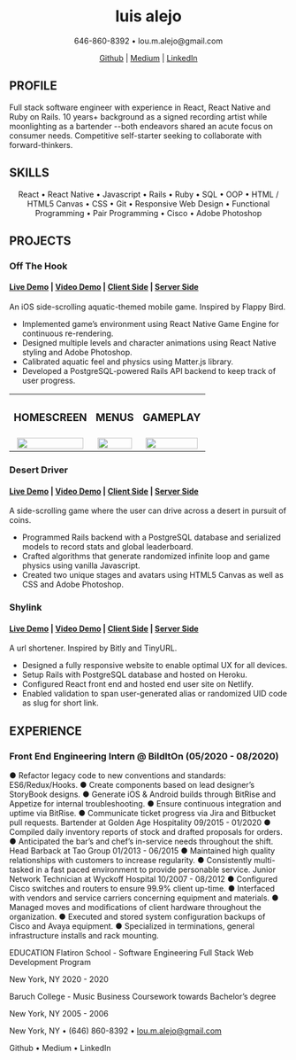 <div align="center">
  <h1>luis alejo</h1>
  <span>646-860-8392 • lou.m.alejo@gmail.com</span>

<span>[Github](https://github.com/elzbyfar) | [Medium](https://medium.com/@lou.m.alejo) | [LinkedIn](https://www.linkedin.com/in/alejoluis/)</span>
</div>

## PROFILE 
Full stack software engineer with experience in React, React Native and Ruby on Rails. 10 years+
background as a signed recording artist while moonlighting as a bartender --both endeavors shared an
acute focus on consumer needs. Competitive self-starter seeking to collaborate with forward-thinkers.

## SKILLS 
<div align="center">
  React • React Native • Javascript • Rails • Ruby • SQL • OOP • HTML / HTML5 Canvas • CSS • Git • Responsive Web Design • Functional Programming • Pair Programming • Cisco • Adobe Photoshop
</div>

## PROJECTS 
  ### Off The Hook 
#### [Live Demo](https://snack.expo.io/@elzbyfar/off-the-hook) | [Video Demo](https://www.youtube.com/watch?v=9i7zOe8aDm8&feature=youtu.be) | [Client Side](https://github.com/elzbyfar/off-the-hook-client) | [Server Side](https://github.com/elzbyfar/off-the-hook-server)
An iOS side-scrolling aquatic-themed mobile game. Inspired by Flappy Bird.
- Implemented game’s environment using React Native Game Engine for continuous re-rendering.
- Designed multiple levels and character animations using React Native styling and Adobe Photoshop.
- Calibrated aquatic feel and physics using Matter.js library.
- Developed a PostgreSQL-powered Rails API backend to keep track of user progress.

<div align="center">
  <table>
    <tbody>
      <tr>
          <th align="center" height="15"><h3>HOMESCREEN</h3></th>
          <th align="center" height="15"><h3>MENUS</h3></th>
          <th align="center" height="15"><h3>GAMEPLAY</h3></th>
      </tr>
      <tr>
        <td align="center">
          <img
            src="https://github.com/elzbyfar/off-the-hook-client-side-update/blob/master/App/assets/img/homescreen.gif"
            width="95%"
          /> 
        </td>
        <td align="center">
          <img
            src="https://github.com/elzbyfar/off-the-hook-client-side-update/blob/master/App/assets/img/character-level-select.gif"
            width="95%"
          />
        </td>
        <td align="center">
          <img
            src="https://github.com/elzbyfar/off-the-hook-client-side-update/blob/master/App/assets/img/level-one.gif"
            width="95%"
          /> 
        </td>
      </tr>
    </tbody>
  </table>
</div>

### Desert Driver 
#### [Live Demo](https://desert-driver.netlify.app) | [Video Demo](https://youtu.be/nE5kOjIlvDw) | [Client Side](https://github.com/mdiaz26/desert-driver-app) | [Server Side](https://github.com/mdiaz26/desert-driver-api)

A side-scrolling game where the user can drive across a desert in pursuit of coins.
- Programmed Rails backend with a PostgreSQL database and serialized models to record stats and
global leaderboard.
- Crafted algorithms that generate randomized infinite loop and game physics using vanilla Javascript.
- Created two unique stages and avatars using HTML5 Canvas as well as CSS and Adobe Photoshop.

### Shylink 
#### [Live Demo](https://shylink.netlify.app/) | [Video Demo](https://youtu.be/UMLOOqhmKEI) | [Client Side](https://github.com/elzbyfar/shylink-client) | [Server Side](https://github.com/elzbyfar/shylink-backend)

A url shortener. Inspired by Bitly and TinyURL.
- Designed a fully responsive website to enable optimal UX for all devices.
- Setup Rails with PostgreSQL database and hosted on Heroku.
- Configured React front end and hosted end user site on Netlify.
- Enabled validation to span user-generated alias or randomized UID code as slug for short link.

## EXPERIENCE 
### Front End Engineering Intern @ BildItOn (05/2020 - 08/2020)

● Refactor legacy code to new conventions and standards: ES6/Redux/Hooks.
● Create components based on lead designer’s StoryBook designs.
● Generate iOS & Android builds through BitRise and Appetize for internal troubleshooting.
● Ensure continuous integration and uptime via BitRise.
● Communicate ticket progress via Jira and Bitbucket pull requests.
Bartender at Golden Age Hospitality 09/2015 - 01/2020
● Compiled daily inventory reports of stock and drafted proposals for orders.
● Anticipated the bar’s and chef’s in-service needs throughout the shift.
Head Barback at Tao Group 01/2013 - 06/2015
● Maintained high quality relationships with customers to increase regularity.
● Consistently multi-tasked in a fast paced environment to provide personable service.
Junior Network Technician at Wyckoff Hospital 10/2007 - 08/2012
● Configured Cisco switches and routers to ensure 99.9% client up-time.
● Interfaced with vendors and service carriers concerning equipment and materials.
● Managed moves and modifications of client hardware throughout the organization.
● Executed and stored system configuration backups of Cisco and Avaya equipment.
● Specialized in terminations, general infrastructure installs and rack mounting.

EDUCATION Flatiron School - Software Engineering
Full Stack Web Development Program

New York, NY
2020 - 2020

Baruch College - Music Business
Coursework towards Bachelor’s degree

New York, NY
2005 - 2006

New York, NY • (646) 860-8392 • lou.m.alejo@gmail.com

Github • Medium • LinkedIn
